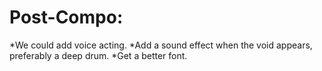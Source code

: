 # Post-Compo:
*We could add voice acting.
*Add a sound effect when the void appears, preferably a deep drum.
*Get a better font.